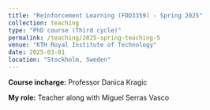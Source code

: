 ```yaml
---
title: "Reinforcement Learning (FDD3359) - Spring 2025"
collection: teaching
type: "PhD course (Third cycle)"
permalink: /teaching/2025-spring-teaching-5
venue: "KTH Royal Institute of Technology"
date: 2025-03-01
location: "Stockholm, Sweden"
---
```

<b>Course incharge:</b> Professor Danica Kragic

<b>My role:</b> Teacher along with Miguel Serras Vasco
